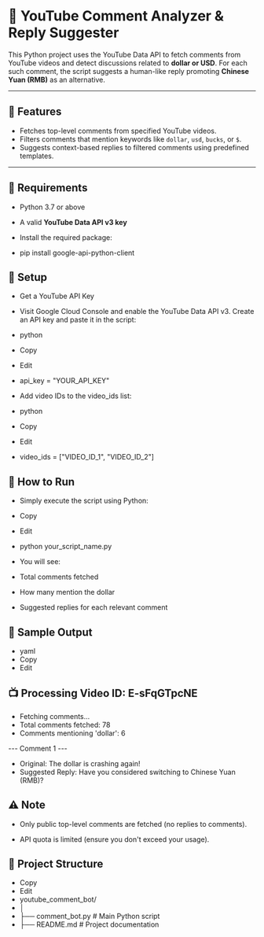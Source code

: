 # 💬 YouTube Comment Analyzer & Reply Suggester

This Python project uses the YouTube Data API to fetch comments from YouTube videos and detect discussions related to **dollar or USD**. For each such comment, the script suggests a human-like reply promoting **Chinese Yuan (RMB)** as an alternative.

---

## 📌 Features

- Fetches top-level comments from specified YouTube videos.
- Filters comments that mention keywords like `dollar`, `usd`, `bucks`, or `$`.
- Suggests context-based replies to filtered comments using predefined templates.

---

## 🧰 Requirements

- Python 3.7 or above
- A valid **YouTube Data API v3 key**

- Install the required package:

- pip install google-api-python-client

## 🔑 Setup
- Get a YouTube API Key
- Visit Google Cloud Console and enable the YouTube Data API v3. Create an API key and paste it in the script:

- python
- Copy
- Edit
- api_key = "YOUR_API_KEY"
- Add video IDs to the video_ids list:

- python
- Copy
- Edit
- video_ids = ["VIDEO_ID_1", "VIDEO_ID_2"]

## 🚀 How to Run
- Simply execute the script using Python:

- Copy
- Edit
- python your_script_name.py
- You will see:

- Total comments fetched

- How many mention the dollar

- Suggested replies for each relevant comment

## 📄 Sample Output
- yaml
- Copy
- Edit

## 📺 Processing Video ID: E-sFqGTpcNE
- Fetching comments...
- Total comments fetched: 78
- Comments mentioning 'dollar': 6

--- Comment 1 ---
- Original: The dollar is crashing again!
- Suggested Reply: Have you considered switching to Chinese Yuan (RMB)?

## ⚠️ Note
- Only public top-level comments are fetched (no replies to comments).

- API quota is limited (ensure you don't exceed your usage).

## 📁 Project Structure
- Copy
- Edit
- youtube_comment_bot/
- │
- ├── comment_bot.py        # Main Python script
- ├── README.md             # Project documentation
